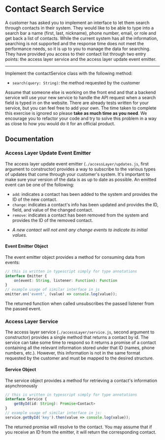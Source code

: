 # Contact Search Service

A customer has asked you to implement an interface to let them search through contacts in their system.
They would like to be able to type into a search bar a name (first, last, nickname), phone number, email, or
role and get back a list of contacts. While the current system has all the information, searching is not
supported and the response time does not meet the performance needs, so it is up to you to manage the data for
searching. They have provided you access to their contact list through two entry points:
the access layer service and the access layer update event emitter.

------
Implement the contactService class with the following method:

 - `search(query: String)`: the method requested by the customer

Assume that someone else is working on the front end and that a backend service will use your new service to handle
the API request when a search field is typed in on the website. There are already tests written for your service, but
you can feel free to add your own. The time taken to complete this exercise is ignored so please **take as much time
as you need**. We encourage you to refactor your code and try to solve this problem in a way as close to how you would
do it for an official product.

## Documentation

### Access Layer Update Event Emitter

The access layer update event emitter (`./accessLayer/updates.js`, first argument to constructor) provides a way to
subscribe to the various types of updates that come through your customer's system. It's important to make sure your version
of the data is as up to date as possible. An emitted event can be one of the following:

 - `add`: indicates a contact has been added to the system and provides the ID of the new contact.
 - `change`: indicates a contact's info has been updated and provides the ID, field, and value of the changed contact.
 - `remove`: indicates a contact has been removed from the system and provides the ID of the removed contact.

* _A new contact will not emit any change events to indicate its initial values._

#### Event Emitter Object

The event emitter object provides a method for consuming data from events:

```ts
// this is written in typescript simply for type annotations
interface Emitter {
    on(event: String, listener: Function): Function
}
// example usage of similar interface in js
emitter.on('event', (value) => console.log(value));
```

The returned function when called unsubscribes the passed listener from the passed event.

### Access Layer Service

The access layer service (`./accessLayer/service.js`, second argument to constructor) provides a single method
that returns a contact by id. The service can take some time to respond so it returns a promise of a contact containing
all the relevant information stored under that ID (names, phone numbers, etc.). However, this information is not in the
same format requested by the customer and must be mapped to the desired structure.

#### Service Object

The service object provides a method for retrieving a contact's information asynchronously

```ts
// this is written in typescript simply for type annotations
interface Service {
    getById(id: String): Promise<Contact>
}
// example usage of similar interface in js:
service.getById('key').then(value => console.log(value));
```

The returned promise will resolve to the contact. You may assume that if you receive an ID from the emitter, it will
return the corresponding contact.
